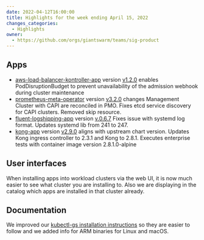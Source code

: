 ```yaml
---
date: 2022-04-12T16:00:00
title: Highlights for the week ending April 15, 2022
changes_categories:
  - Highlights
owner:
  - https://github.com/orgs/giantswarm/teams/sig-product
---
```


## Apps
- [aws-load-balancer-kontroller-app](https://github.com/giantswarm/aws-load-balancer-controller-app) version [v1.2.0](https://github.com/giantswarm/aws-load-balancer-controller-app/blob/main/CHANGELOG.md#120---2022-04-12) enables PodDisruptionBudget to prevent unavailability of the admission webhook during cluster maintenance
- [prometheus-meta-operator](https://github.com/giantswarm/prometheus-meta-operator) version [v3.2.0](https://github.com/giantswarm/prometheus-meta-operator/blob/master/CHANGELOG.md#320---2022-04-13) changes Management Cluster with CAPI are reconciled in PMO. Fixes etcd service discovery for CAPI clusters. Removed skip resource.
- [fluent-logshipping-app](https://github.com/giantswarm/fluent-logshipping-app) version [v.0.6.7](https://github.com/giantswarm/fluent-logshipping-app/blob/master/CHANGELOG.md#067---2022-04-11) Fixes issue with systemd log format. Updates systemd lib from 241 to 247.
- [kong-app](https://github.com/giantswarm/kong-app) version [v2.9.0](https://github.com/giantswarm/kong-app/blob/master/CHANGELOG.md#290---2022-04-14) aligns with upstream chart version. Updates Kong ingress controller to 2.3.1 and Kong to 2.8.1. Executes enterprise tests with container image version 2.8.1.0-alpine

## User interfaces

When installing apps into workload clusters via the web UI, it is now much easier to see what cluster you are installing to. Also we are displaying in the catalog which apps are installed in that cluster already.

## Documentation

We improved our [kubectl-gs installation instructions](https://docs.giantswarm.io/ui-api/kubectl-gs/installation/) so they are easier to follow and we added info for ARM binaries for Linux and macOS.
